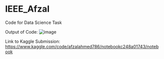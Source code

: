 # IEEE_Afzal
Code for Data Science Task


Output of Code:
![image](https://github.com/afzalahmed786/IEEE_Afzal/assets/95154062/9b76e1fd-d416-4ec7-9ba9-d0b0d1fac88b)

Link to Kaggle Submission:
https://www.kaggle.com/code/afzalahmed786/notebookc248a01743/notebook
